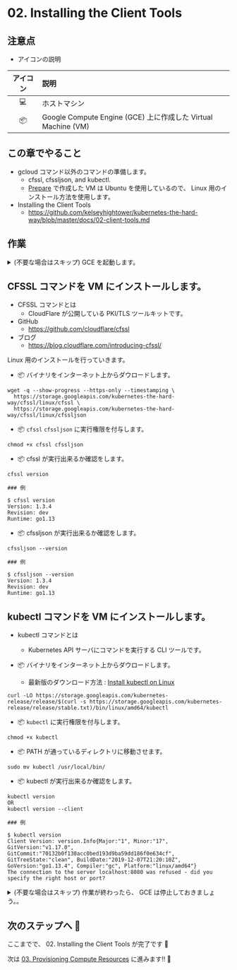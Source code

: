 # 02. Installing the Client Tools

## 注意点

+ アイコンの説明

アイコン | 説明
:-: | :-
:computer: | ホストマシン
:package: | Google Compute Engine (GCE) 上に作成した Virtual Machine (VM)

## この章でやること

+ gcloud コマンド以外のコマンドの準備します。
  + cfssl, cfssljson, and kubectl.
  + [Prepare](./00_prepare.md) で作成した VM は Ubuntu を使用しているので、 Linux 用のインストール方法を使用します。
+ Installing the Client Tools
  + https://github.com/kelseyhightower/kubernetes-the-hard-way/blob/master/docs/02-client-tools.md

## 作業

<details>
<summary>(不要な場合はスキップ) GCE を起動します。</summary>

## GCE を起動します。

[Prepare](./00_prepare.md) で作成した VM を gcloud コマンドで起動します。

+ :computer: GCP と認証を通します。

```
gcloud auth login
```

+ :computer: gcloud コマンドの設定を行います。

```
gcloud config set project iganari-k8s-hardway-pre
gcloud config set compute/zone asia-northeast1-c
```

+ :computer: VM の起動を行います。

```
gcloud beta compute instances start kubernetes-the-hard-way-vm
```

+ :computer: この GCE に SSH して作業を行います。
  + ここで、 :package: での作業に切り替わります。

```
gcloud compute ssh kubernetes-the-hard-way-vm
```

+ :package: 作業ユーザ(iganari)を変更します。

```
su - iganari
```

</details>

## CFSSL コマンドを VM にインストールします。

+ CFSSL コマンドとは
  + CloudFlare が公開している PKI/TLS ツールキットです。
+ GitHub
  + https://github.com/cloudflare/cfssl
+ ブログ
  + https://blog.cloudflare.com/introducing-cfssl/

Linux 用のインストールを行っていきます。

+ :package: バイナリをインターネット上からダウロードします。

```
wget -q --show-progress --https-only --timestamping \
  https://storage.googleapis.com/kubernetes-the-hard-way/cfssl/linux/cfssl \
  https://storage.googleapis.com/kubernetes-the-hard-way/cfssl/linux/cfssljson
```

+ :package: `cfssl` `cfssljson` に実行権限を付与します。

```
chmod +x cfssl cfssljson
```

+ :package: cfssl が実行出来るか確認をします。

```
cfssl version
```
```
### 例

$ cfssl version
Version: 1.3.4
Revision: dev
Runtime: go1.13
```

+ :package: cfssljson が実行出来るか確認をします。

```
cfssljson --version
```
```
### 例

$ cfssljson --version
Version: 1.3.4
Revision: dev
Runtime: go1.13
```

## kubectl コマンドを VM にインストールします。

+ kubectl コマンドとは
  + Kubernetes API サーバにコマンドを実行する CLI ツールです。

+ :package: バイナリをインターネット上からダウロードします。
  + 最新版のダウンロード方法 : [Install kubectl on Linux](https://kubernetes.io/docs/tasks/tools/install-kubectl/#install-kubectl-on-linux)

```
curl -LO https://storage.googleapis.com/kubernetes-release/release/$(curl -s https://storage.googleapis.com/kubernetes-release/release/stable.txt)/bin/linux/amd64/kubectl
```

+ :package: `kubectl` に実行権限を付与します。

```
chmod +x kubectl
```

+ :package: PATH が通っているディレクトリに移動させます。

```
sudo mv kubectl /usr/local/bin/
```

+ :package: kubectl が実行出来るか確認をします。

```
kubectl version
OR
kubectl version --client
```
```
### 例

$ kubectl version
Client Version: version.Info{Major:"1", Minor:"17", GitVersion:"v1.17.0", GitCommit:"70132b0f130acc0bed193d9ba59dd186f0e634cf", GitTreeState:"clean", BuildDate:"2019-12-07T21:20:10Z", GoVersion:"go1.13.4", Compiler:"gc", Platform:"linux/amd64"}
The connection to the server localhost:8080 was refused - did you specify the right host or port?
```

<details>
<summary>(不要な場合はスキップ) 作業が終わったら、 GCE は停止しておきましょう。。</summary>

## 作業が終わったら、 GCE は停止しておきましょう。

+ :package: GCE から SSH ログアウト

```
exit
```

+ :computer: GCE の停止コマンド

```
gcloud beta compute instances stop kubernetes-the-hard-way-vm
```

</details>

## 次のステップへ :rocket:

ここまでで、 02. Installing the Client Tools が完了です :raised_hands:

次は [03. Provisioning Compute Resources](./03-provisioning-compute-resources.md) に進みます!! :muscle:
